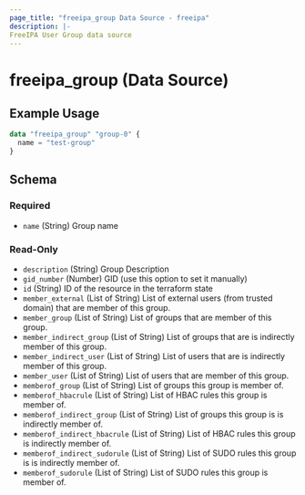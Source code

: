 ```yaml
---
page_title: "freeipa_group Data Source - freeipa"
description: |-
FreeIPA User Group data source
---
```


# freeipa_group (Data Source)



## Example Usage

```terraform
data "freeipa_group" "group-0" {
  name = "test-group"
}
```


<!-- schema generated by tfplugindocs -->
## Schema

### Required

- `name` (String) Group name

### Read-Only

- `description` (String) Group Description
- `gid_number` (Number) GID (use this option to set it manually)
- `id` (String) ID of the resource in the terraform state
- `member_external` (List of String) List of external users (from trusted domain) that are member of this group.
- `member_group` (List of String) List of groups that are member of this group.
- `member_indirect_group` (List of String) List of groups that are is indirectly member of this group.
- `member_indirect_user` (List of String) List of users that are is indirectly member of this group.
- `member_user` (List of String) List of users that are member of this group.
- `memberof_group` (List of String) List of groups this group is member of.
- `memberof_hbacrule` (List of String) List of HBAC rules this group is member of.
- `memberof_indirect_group` (List of String) List of groups this group is is indirectly member of.
- `memberof_indirect_hbacrule` (List of String) List of HBAC rules this group is indirectly member of.
- `memberof_indirect_sudorule` (List of String) List of SUDO rules this group is is indirectly member of.
- `memberof_sudorule` (List of String) List of SUDO rules this group is member of.
